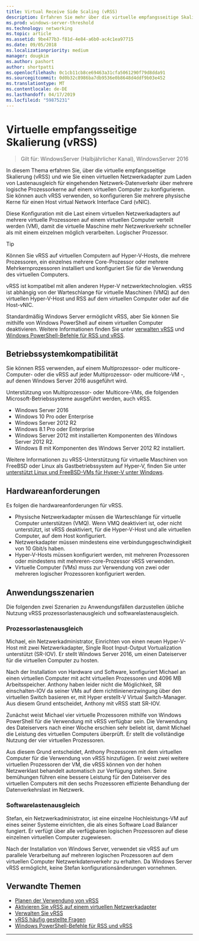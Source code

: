 ```yaml
---
title: Virtual Receive Side Scaling (vRSS)
description: Erfahren Sie mehr über die virtuelle empfangsseitige Skalierung (vRSS), in Windows Server und zum Laden von Lastenausgleich für eingehenden Netzwerk-Datenverkehr über mehrere logische Prozessorkerne auf einem virtuellen Computer einen virtuellen Netzwerkadapter zu konfigurieren. Sie können auch mehrere physische CPU-Kerne für einen Host konfigurieren virtuelle Netzwerkkarte (vNIC).
ms.prod: windows-server-threshold
ms.technology: networking
ms.topic: article
ms.assetid: 9be477b3-f81d-4e84-a6b0-ac4c1ea97715
ms.date: 09/05/2018
ms.localizationpriority: medium
manager: dougkim
ms.author: pashort
author: shortpatti
ms.openlocfilehash: 0c1cb11cb8ce69463a31cfa5061290f79d8dda91
ms.sourcegitcommit: 0d0b32c8986ba7db9536e0b8648d4ddf9b03e452
ms.translationtype: MT
ms.contentlocale: de-DE
ms.lasthandoff: 04/17/2019
ms.locfileid: "59875231"
---
```

# <a name="virtual-receive-side-scaling-vrss"></a>Virtuelle empfangsseitige Skalierung \(vRSS\)

>Gilt für: WindowsServer (Halbjährlicher Kanal), WindowsServer 2016

In diesem Thema erfahren Sie, über die virtuelle empfangsseitige Skalierung (vRSS) und wie Sie einen virtuellen Netzwerkadapter zum Laden von Lastenausgleich für eingehenden Netzwerk-Datenverkehr über mehrere logische Prozessorkerne auf einem virtuellen Computer zu konfigurieren. Sie können auch vRSS verwenden, so konfigurieren Sie mehrere physische Kerne für einen Host virtual Network Interface Card \(vNIC\).

Diese Konfiguration mit die Last einem virtuellen Netzwerkadapters auf mehrere virtuelle Prozessoren auf einem virtuellen Computer verteilt werden \(VM\), damit die virtuelle Maschine mehr Netzwerkverkehr schneller als mit einem einzelnen möglich verarbeiten. Logischer Prozessor.

>[!TIP]
>Können Sie vRSS auf virtuellen Computern auf Hyper\-V-Hosts, die mehrere Prozessoren, ein einzelnes mehrere Core-Prozessor oder mehrere Mehrkernprozessoren installiert und konfiguriert Sie für die Verwendung des virtuellen Computers.

vRSS ist kompatibel mit allen anderen Hyper\-V netzwerktechnologien. vRSS ist abhängig von der Warteschlange für virtuelle Maschinen \(VMQ\) auf den virtuellen Hyper\-V-Host und RSS auf dem virtuellen Computer oder auf die Host-vNIC.

Standardmäßig Windows Server ermöglicht vRSS, aber Sie können Sie mithilfe von Windows PowerShell auf einem virtuellen Computer deaktivieren. Weitere Informationen finden Sie unter [verwalten vRSS](vrss-manage.md) und [Windows PowerShell-Befehle für RSS und vRSS](vrss-wps.md).



## <a name="operating-system-compatibility"></a>Betriebssystemkompatibilität

Sie können RSS verwenden, auf einem Multiprozessor- oder multicore-Computer- oder die vRSS auf jeder Multiprozessor- oder multicore-VM -, auf denen Windows Server 2016 ausgeführt wird.

Unterstützung von Multiprozessor- oder Multicore-VMs, die folgenden Microsoft-Betriebssysteme ausgeführt werden, auch vRSS.

- Windows Server 2016
- Windows 10 Pro oder Enterprise
- Windows Server 2012 R2
- Windows 8.1 Pro oder Enterprise
- Windows Server 2012 mit installierten Komponenten des Windows Server 2012 R2.
- Windows 8 mit Komponenten des Windows Server 2012 R2 installiert.

Weitere Informationen zu vRSS-Unterstützung für virtuelle Maschinen von FreeBSD oder Linux als Gastbetriebssystem auf Hyper-V, finden Sie unter [unterstützt Linux und FreeBSD-VMs für Hyper-V unter Windows](https://docs.microsoft.com/windows-server/virtualization/hyper-v/Supported-Linux-and-FreeBSD-virtual-machines-for-Hyper-V-on-Windows).
  
## <a name="hardware-requirements"></a>Hardwareanforderungen

Es folgen die hardwareanforderungen für vRSS.
 
- Physische Netzwerkadapter müssen die Warteschlange für virtuelle Computer unterstützen \(VMQ\). Wenn VMQ deaktiviert ist, oder nicht unterstützt, ist vRSS deaktiviert, für die Hyper\-V-Host und alle virtuellen Computer, auf dem Host konfiguriert.
- Netzwerkadapter müssen mindestens eine verbindungsgeschwindigkeit von 10 Gbit/s haben.
- Hyper\-V-Hosts müssen konfiguriert werden, mit mehreren Prozessoren oder mindestens mit mehreren\-core-Prozessor vRSS verwenden.
- Virtuelle Computer \(VMs\) muss zur Verwendung von zwei oder mehreren logischer Prozessoren konfiguriert werden.


## <a name="use-case-scenarios"></a>Anwendungsszenarien

Die folgenden zwei Szenarien zu Anwendungsfällen darzustellen übliche Nutzung vRSS prozessorlastenausgleich und softwarelastenausgleich.

### <a name="processor-load-balancing"></a>Prozessorlastenausgleich
  
Michael, ein Netzwerkadministrator, Einrichten von einen neuen Hyper-V-Host mit zwei Netzwerkadapter, Single Root Input-Output Vortualization unterstützt \(SR\-IOV\). Er stellt Windows Server 2016, um einen Dateiserver für die virtuellen Computer zu hosten.

Nach der Installation von Hardware und Software, konfiguriert Michael an einen virtuellen Computer mit acht virtuellen Prozessoren und 4096 MB Arbeitsspeicher. Anthony haben leider nicht die Möglichkeit, SR einschalten\-IOV da seiner VMs auf dem richtlinienerzwingung über den virtuellen Switch basieren er, mit Hyper erstellt\-V Virtual Switch-Manager. Aus diesem Grund entscheidet, Anthony mit vRSS statt SR\-IOV.

Zunächst weist Michael vier virtuelle Prozessoren mithilfe von Windows PowerShell für die Verwendung mit vRSS verfügbar sein. Die Verwendung des Dateiservers nach einer Woche erschien sehr beliebt ist, damit Michael die Leistung des virtuellen Computers überprüft.  Er stellt die vollständige Nutzung der vier virtuellen Prozessoren.

Aus diesem Grund entscheidet, Anthony Prozessoren mit dem virtuellen Computer für die Verwendung von vRSS hinzufügen.  Er weist zwei weitere virtuellen Prozessoren der VM, die vRSS können von der hohen Netzwerklast behandelt automatisch zur Verfügung stehen. Seine bemühungen führen eine bessere Leistung für den Dateiserver des virtuellen Computers mit den sechs Prozessoren effiziente Behandlung der Datenverkehrslast im Netzwerk.


### <a name="software-load-balancing"></a>Softwarelastenausgleich

Stefan, ein Netzwerkadministrator, ist eine einzelne Hochleistungs-VM auf eines seiner Systeme einrichten, die als eines Software Load Balancer fungiert. Er verfügt über alle verfügbaren logischen Prozessoren auf diese einzelnen virtuellen Computer zugewiesen.

Nach der Installation von Windows Server, verwendet sie vRSS auf um parallele Verarbeitung auf mehreren logischen Prozessoren auf dem virtuellen Computer Netzwerkdatenverkehr zu erhalten. Da Windows Server vRSS ermöglicht, keine Stefan konfigurationsänderungen vornehmen.


## <a name="related-topics"></a>Verwandte Themen

- [Planen der Verwendung von vRSS](vrss-plan.md)
- [Aktivieren Sie vRSS auf einem virtuellen Netzwerkadapter](vrss-enable.md)
- [Verwalten Sie vRSS](vrss-manage.md)
- [vRSS häufig gestellte Fragen](vrss-faq.md)
- [Windows PowerShell-Befehle für RSS und vRSS](vrss-wps.md)

---
